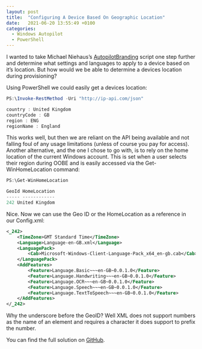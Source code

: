 ```yaml
---
layout: post
title:  "Configuring A Device Based On Geographic Location"
date:   2021-06-20 13:55:49 +0100
categories:
  - Windows Autopilot
  - PowerShell
---
```

I wanted to take Michael Niehaus’s [AutopilotBranding](https://github.com/mtniehaus/AutopilotBranding) script one step further and determine what settings and languages to apply to a device based on it’s location. But how would we be able to determine a devices location during provisioning?

Using PowerShell we could easily get a devices location:

```powershell
PS:\Invoke-RestMethod -Uri "http://ip-api.com/json"

country : United Kingdom
countryCode : GB
region : ENG
regionName : England
```

This works well, but then we are reliant on the API being available and not falling foul of any usage limitations (unless of course you pay for access). Another alternative, and the one I chose to go with, is to rely on the home location of the current Windows account. This is set when a user selects their region during OOBE and is easily accessed via the Get-WinHomeLocation command:

```powershell
PS:\Get-WinHomeLocation

GeoId HomeLocation
----- ------------
242 United Kingdom
```

Nice. Now we can use the Geo ID or the HomeLocation as a reference in our Config.xml:

```xml
<_242>
    <TimeZone>GMT Standard Time</TimeZone>
    <Language>Language-en-GB.xml</Language>
    <LanguagePack>
        <Cab>Microsoft-Windows-Client-Language-Pack_x64_en-gb.cab</Cab>
    </LanguagePack>
    <AddFeatures>
        <Feature>Language.Basic~~~en-GB~0.0.1.0</Feature>
        <Feature>Language.Handwriting~~~en-GB~0.0.1.0</Feature>
        <Feature>Language.OCR~~~en-GB~0.0.1.0</Feature>
        <Feature>Language.Speech~~~en-GB~0.0.1.0</Feature>
        <Feature>Language.TextToSpeech~~~en-GB~0.0.1.0</Feature>
    </AddFeatures>
</_242>
```

Why the underscore before the GeoID? Well XML does not support numbers as the name of an element and requires a character it does support to prefix the number.

You can find the full solution on [GitHub](https://github.com/iborghoff/AutopilotDeviceConfiguration).